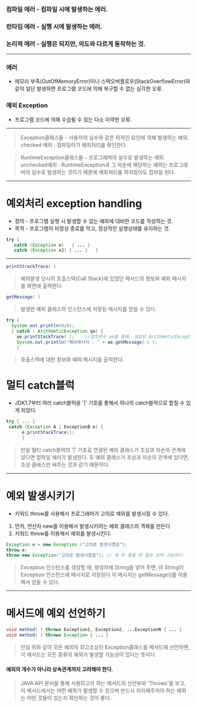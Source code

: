 ### 컴파일 에러 - 컴파일 시에 발생하는 에러.
### 런타임 에러 - 실행 시에 발생하는 에러.
### 논리적 에러 - 실행은 되지만, 의도와 다르게 동작하는 것.

---------------------------------

### 에러 
* 메모리 부족(OutOfMemoryError)이나 스택오버플로우(StackOverflowError)와 같이 일단 발생하면 프로그램 코드에 의해 복구할 수 없는 심각한 오류.
### 예외 Exception 
* 프로그램 코드에 의해 수습될 수 있는 다소 미약한 오류.
 
----------------

> Exception클래스들 - 사용자의 실수와 같은 외적인 요인에 의해 발생하는 예외.   
> checked 예외 : 컴파일러가 예외처리를 확인한다.


> RuntimeException클래스들 - 프로그래머의 실수로 발생하는 예외.  
> unchecked예외 : RuntimeException과 그 자손에 해당하는 예외는 프로그래머의 실수로 발생하는 것이기 때문에 예외처리를 하지않아도 컴파일 된다.

-----------------------

# 예외처리 exception handling
 * 정의 - 프로그램 실행 시 발생할 수 있는 예외에 대비한 코드를 작성하는 것.
 * 목적 - 프로그램의 비정상 종료를 막고, 정상적인 실행상태를 유지하는 것.
 ```java
 try { 
	catch (Exception e)   { ... }
	catch (Exception e2) { ... }   }
  ```
 ------------------------------
 
 ```java
 printStrackTrace( )
 ```
 > 예외발생 당시의 호출스택(Call Stack)에 있었던 메서드의 정보와 예외 메시지를 화면에 출력한다.    

```java
getMessage( )
```
> 발생한 예외 클래스의 인스턴스에 저장된 메시지를 얻을 수 있다.

```java
try {
  System.out.println(0/0);
  } catch ( ArithmeticException qe) {
    ae.printStackTrace( );    //참조변수 ae를 통해, 생성된 ArithmeticException 인스턴스에 접근할 수 있다.
    System.out.println("예외메시지 : " + ae.getMessage( ) );
    }
```

> 호출스택에 대한 정보와 예외 메시지를 출력한다.

# 멀티 catch블럭
* JDK1.7부터 여러 catch블럭을 '|' 기호를 통해서 하나의 catch블럭으로 합칠 수 있게 되었다.
```java
try { ... }
 catch (Exception A | ExceptionB e) {
      e.printStackTrace();
      }
```   
      
> 만일 멀티 catch블럭의 '|' 기호로 연결된 예외 클래스가 조상과 자손의 관계에 있다면 컴파일 에러가 발생한다.
> 두 예외 클래스가 조상과 자손의 관계에 있다면, 조상 클래스만 써주는 것과 같기 때문이다.   
    
-------------------------------
 # 예외 발생시키기
 * 키워드 throw를 사용해서 프로그래머가 고의로 예외를 발생시킬 수 있다.
 
 1. 먼저, 연산자 new를 이용해서 발생시키려는 예외 클래스의 객체를 만든다
 2. 키워드 throw를 이용해서 예외를 발생시킨다.
 
 ```java
 Exception e = new Exception ("고의로 발생시켰음");
 throw e;
 throw new Exception("고의로 발생시켰음"); // 위 두 줄을 한 줄로 요약 가능하다.
 ```
 > Exception 인스턴스를 생성할 때, 생성자에 String을 넣어 주면, 이 String이 Exception 인스턴스에 메시지로 저장된다
 > 이 메시지는 getMessage()를 이용해서 얻을 수 있다.
 
 ----------------------
 # 메서드에 예외 선언하기
```java
void method( ) throws Exception1, Exception2, ...ExceptionN { ... }   
void method( ) throws Exception { ... }
```
> 만일 위와 같이 모든 예외의 최고조상인 Exception클래스를 메서드에 선언하면,    
> 이 메서드는 모든 종류의 예외가 발생할 가능성이 있다는 뜻이다.   
#### 예외의 개수가 아니라 상속관계까지 고려해야 한다.   
> JAVA API 문서를 통해 사용하고자 하는 메서드의 선언부와 'Throws'를 보고,   
> 이 메서드에서는 어떤 예외가 발생할 수 있으며 반드시 처리해주어야 하는 예외는 어떤 것들이 있는지 확인하는 것이 좋다.   




 

